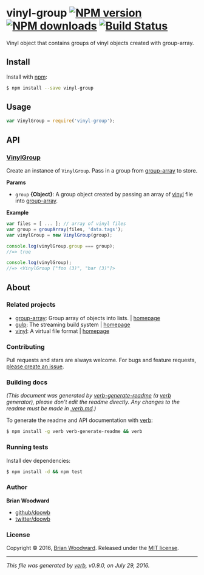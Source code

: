 # vinyl-group [![NPM version](https://img.shields.io/npm/v/vinyl-group.svg?style=flat)](https://www.npmjs.com/package/vinyl-group) [![NPM downloads](https://img.shields.io/npm/dm/vinyl-group.svg?style=flat)](https://npmjs.org/package/vinyl-group) [![Build Status](https://img.shields.io/travis/doowb/vinyl-group.svg?style=flat)](https://travis-ci.org/doowb/vinyl-group)

Vinyl object that contains groups of vinyl objects created with group-array.

## Install

Install with [npm](https://www.npmjs.com/):

```sh
$ npm install --save vinyl-group
```

## Usage

```js
var VinylGroup = require('vinyl-group');
```

## API

### [VinylGroup](index.js#L29)

Create an instance of `VinylGroup`. Pass in a group from [group-array](https://github.com/doowb/group-array) to store.

**Params**

* `group` **{Object}**: A group object created by passing an array of [vinyl](http://github.com/gulpjs/vinyl) file into [group-array](https://github.com/doowb/group-array).

**Example**

```js
var files = [ ... ]; // array of vinyl files
var group = groupArray(files, 'data.tags');
var vinylGroup = new VinylGroup(group);

console.log(vinylGroup.group === group);
//=> true

console.log(vinylGroup);
//=> <VinylGroup ["foo (3)", "bar (3)"]>
```

## About

### Related projects

* [group-array](https://www.npmjs.com/package/group-array): Group array of objects into lists. | [homepage](https://github.com/doowb/group-array "Group array of objects into lists.")
* [gulp](https://www.npmjs.com/package/gulp): The streaming build system | [homepage](http://gulpjs.com "The streaming build system")
* [vinyl](https://www.npmjs.com/package/vinyl): A virtual file format | [homepage](http://github.com/gulpjs/vinyl "A virtual file format")

### Contributing

Pull requests and stars are always welcome. For bugs and feature requests, [please create an issue](../../issues/new).

### Building docs

_(This document was generated by [verb-generate-readme](https://github.com/verbose/verb-generate-readme) (a [verb](https://github.com/verbose/verb) generator), please don't edit the readme directly. Any changes to the readme must be made in [.verb.md](.verb.md).)_

To generate the readme and API documentation with [verb](https://github.com/verbose/verb):

```sh
$ npm install -g verb verb-generate-readme && verb
```

### Running tests

Install dev dependencies:

```sh
$ npm install -d && npm test
```

### Author

**Brian Woodward**

* [github/doowb](https://github.com/doowb)
* [twitter/doowb](http://twitter.com/doowb)

### License

Copyright © 2016, [Brian Woodward](https://github.com/doowb).
Released under the [MIT license](https://github.com/doowb/vinyl-group/blob/master/LICENSE).

***

_This file was generated by [verb](https://github.com/verbose/verb), v0.9.0, on July 29, 2016._